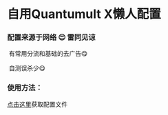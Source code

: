 # 自用Quantumult X懒人配置

### 配置来源于网络 :heart_eyes: 雷同见谅

​	有常用分流和基础的去广告:yum:

​	自测误杀少:yum:



### 使用方法：


[点击这里](https://raw.githubusercontent.com/yiyezq162/QuanX/main/personal.conf)获取配置文件

